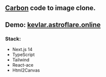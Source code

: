## [Carbon](https://carbon.now.sh/) code to image clone.
## Demo: [kevlar.astroflare.online](https://kevlar.astroflare.online)

### Stack: 
- Next.js 14
- TypeScript
- Tailwind
- React-ace
- Html2Canvas
